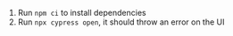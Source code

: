 1. Run `npm ci` to install dependencies
2. Run `npx cypress open`, it should throw an error on the UI
